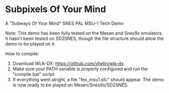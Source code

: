 # Subpixels Of Your Mind
A "Subways Of Your Mind" SNES PAL MSU-1 Tech Demo

Note: This demo has been fully tested on the Mesen and Snes9x emulators. It hasn't been tested on SD2SNES, though the file structure should allow the demo to be played on it.

How to compile:
1. Download WLA-DX: https://github.com/vhelin/wla-dx
2. Make sure your PATH variable is properly configured and run the "compile.bat" script
3. If everything went alright, a file "fex_msu1.sfc" should appear. The demo is now ready to be played on Mesen/Snes9x/SD2SNES.
